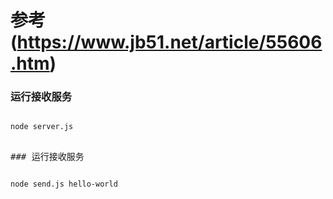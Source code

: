 # 参考(https://www.jb51.net/article/55606.htm)  

### 运行接收服务
<pre><code>
node server.js
</code><pre>

### 运行接收服务
<pre><code>
node send.js hello-world
</code><pre>